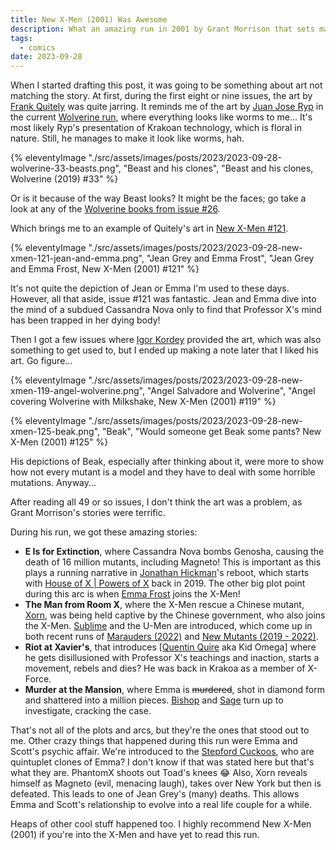 ```yaml
---
title: New X-Men (2001) Was Awesome
description: What an amazing run in 2001 by Grant Morrison that sets major X-Men plots for years to come.
tags:
  - comics
date: 2023-09-28
---
```


When I started drafting this post, it was going to be something about art not matching the story. At first, during the first eight or nine issues, the art by [Frank Quitely](https://www.marvel.com/comics/creators/66/frank_quitely) was quite jarring. It reminds me of the art by [Juan Jose Ryp](https://www.marvel.com/comics/creators/10344/juan_jose_ryp) in the current [Wolverine run](https://www.marvel.com/comics/issue/102284/wolverine_2020_33), where everything looks like worms to me... It's most likely Ryp's presentation of Krakoan technology, which is floral in nature. Still, he manages to make it look like worms, hah. 

{% eleventyImage "./src/assets/images/posts/2023/2023-09-28-wolverine-33-beasts.png", "Beast and his clones", "Beast and his clones, Wolverine (2019) #33" %}

Or is it because of the way Beast looks? It might be the faces; go take a look at any of the [Wolverine books from issue #26](https://www.marvel.com/comics/series/28051/wolverine_2020_-_present).

Which brings me to an example of Quitely's art in [New X-Men #121](https://www.marvel.com/comics/issue/14940/new_x-men_2001_121).

{% eleventyImage "./src/assets/images/posts/2023/2023-09-28-new-xmen-121-jean-and-emma.png", "Jean Grey and Emma Frost", "Jean Grey and Emma Frost, New X-Men (2001) #121" %}

It's not quite the depiction of Jean or Emma I'm used to these days. However, all that aside, issue #121 was fantastic. Jean and Emma dive into the mind of a subdued Cassandra Nova only to find that Professor X's mind has been trapped in her dying body!

Then I got a few issues where [Igor Kordey](https://www.marvel.com/comics/creators/116/igor_kordey) provided the art, which was also something to get used to, but I ended up making a note later that I liked his art. Go figure...

{% eleventyImage "./src/assets/images/posts/2023/2023-09-28-new-xmen-119-angel-wolverine.png", "Angel Salvadore and Wolverine", "Angel covering Wolverine with Milkshake, New X-Men (2001) #119" %}

{% eleventyImage "./src/assets/images/posts/2023/2023-09-28-new-xmen-125-beak.png", "Beak", "Would someone get Beak some pants? New X-Men (2001) #125" %}

His depictions of Beak, especially after thinking about it, were more to show how not every mutant is a model and they have to deal with some horrible mutations. Anyway...

After reading all 49 or so issues, I don't think the art was a problem, as Grant Morrison's stories were terrific. 

During his run, we got these amazing stories:

- **E Is for Extinction**, where Cassandra Nova bombs Genosha, causing the death of 16 million mutants, including Magneto! This is important as this plays a running narrative in [Jonathan Hickman](https://www.marvel.com/comics/creators/11743/jonathan_hickman)'s reboot, which starts with [House of X | Powers of X](https://www.marvel.com/comic-events/house-of-x-powers-of-x) back in 2019. The other big plot point during this arc is when [Emma Frost](https://www.marvel.com/characters/emma-frost) joins the X-Men!
- **The Man from Room X**, where the X-Men rescue a Chinese mutant, [Xorn](https://www.marvel.com/characters/xorn), was being held captive by the Chinese government, who also joins the X-Men. [Sublime](https://www.marvel.com/characters/sublime) and the U-Men are introduced, which come up in both recent runs of [Marauders (2022)](https://www.marvel.com/comics/series/34029/marauders_(2022_-_present)) and [New Mutants (2019 - 2022)](https://www.marvel.com/comics/series/27557/new_mutants_(2019_-_2022)).
- **Riot at Xavier's**, that introduces [[Quentin Quire](https://www.marvel.com/characters/kid-omega) aka Kid Omega] where he gets disillusioned with Professor X's teachings and inaction, starts a movement, rebels and dies? He was back in Krakoa as a member of X-Force.
- **Murder at the Mansion**, where Emma is ~~murdered~~, shot in diamond form and shattered into a million pieces. [Bishop](https://www.marvel.com/characters/bishop-lucas-bishop) and [Sage](https://www.marvel.com/characters/sage) turn up to investigate, cracking the case. 

That's not all of the plots and arcs, but they're the ones that stood out to me. Other crazy things that happened during this run were Emma and Scott's psychic affair. We're introduced to the [Stepford Cuckoos](https://www.marvel.com/characters/stepford-cuckoos), who are quintuplet clones of Emma? I don't know if that was stated here but that's what they are. PhantomX shoots out Toad's knees 😂 Also, Xorn reveals himself as Magneto (evil, menacing laugh), takes over New York but then is defeated. This leads to one of Jean Grey's (many) deaths. This allows Emma and Scott's relationship to evolve into a real life couple for a while.

Heaps of other cool stuff happened too. I highly recommend New X-Men (2001) if you're into the X-Men and have yet to read this run. 